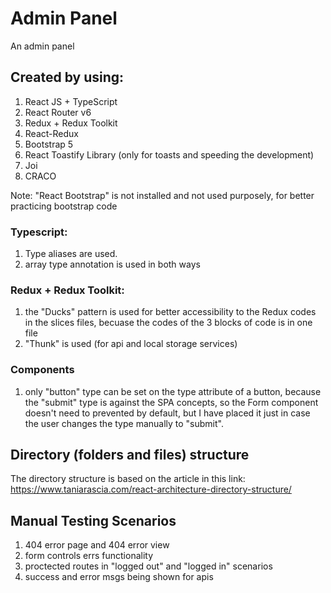 # Admin Panel

An admin panel

## Created by using:

1. React JS + TypeScript
2. React Router v6
3. Redux + Redux Toolkit
4. React-Redux
5. Bootstrap 5
6. React Toastify Library (only for toasts and speeding the development)
7. Joi
8. CRACO

Note: "React Bootstrap" is not installed and not used purposely, for better practicing bootstrap code

### Typescript:

1. Type aliases are used.
2. array type annotation is used in both ways

### Redux + Redux Toolkit:

1. the "Ducks" pattern is used for better accessibility to the Redux codes in the slices files, becuase the codes of the 3 blocks of code is in one file
2. "Thunk" is used (for api and local storage services)

### Components

1. only "button" type can be set on the type attribute of a button, because the "submit" type is against the SPA concepts, so the Form component doesn't need to prevented by default, but I have placed it just in case the user changes the type manually to "submit".

## Directory (folders and files) structure

The directory structure is based on the article in this link: https://www.taniarascia.com/react-architecture-directory-structure/

## Manual Testing Scenarios

1. 404 error page and 404 error view
2. form controls errs functionality
3. proctected routes in "logged out" and "logged in" scenarios
4. success and error msgs being shown for apis

